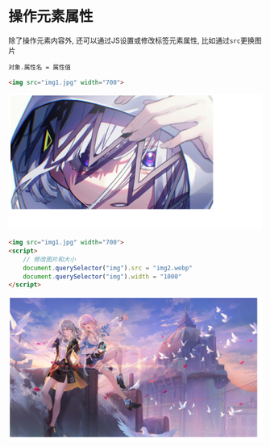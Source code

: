 # 操作元素属性

除了操作元素内容外, 还可以通过JS设置或修改标签元素属性, 比如通过`src`更换图片

`对象.属性名 = 属性值`

```html
<img src="img1.jpg" width="700">
```

![85b8ff9987c1c87b444dfc437d60db41b6645c91](Assets/85b8ff9987c1c87b444dfc437d60db41b6645c91.png)

```html
<img src="img1.jpg" width="700">
<script>
    // 修改图片和大小
    document.querySelector("img").src = "img2.webp"
    document.querySelector("img").width = "1000"
</script>
```

![a4876631d427513e0a4bb41a5ee24a57ffc940ef](Assets/a4876631d427513e0a4bb41a5ee24a57ffc940ef.png)
